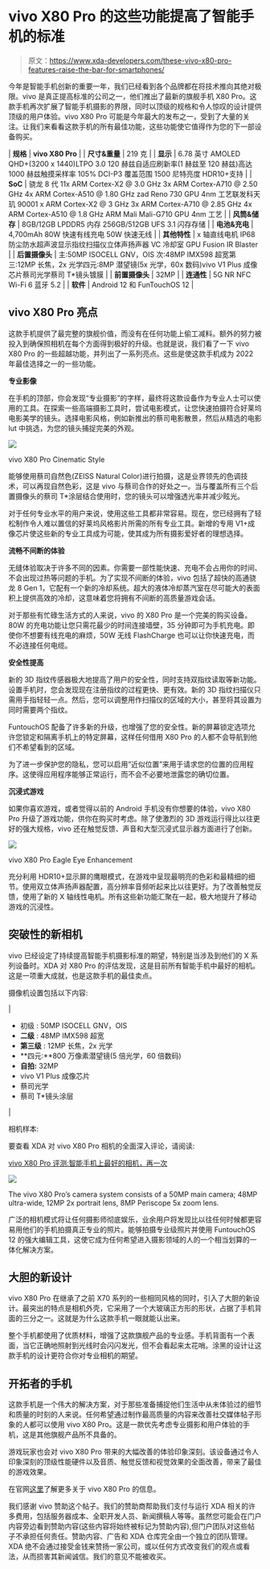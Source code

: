 # vivo X80 Pro 的这些功能提高了智能手机的标准

> 原文：<https://www.xda-developers.com/these-vivo-x80-pro-features-raise-the-bar-for-smartphones/>

今年是智能手机创新的重要一年，我们已经看到各个品牌都在将技术推向其绝对极限。vivo 是真正提高标准的公司之一，他们推出了最新的旗舰手机 X80 Pro。这款手机再次扩展了智能手机摄影的界限，同时以顶级的规格和令人惊叹的设计提供顶级的用户体验。vivo X80 Pro 可能是今年最大的发布之一，受到了大量的关注。让我们来看看这款手机的所有最佳功能，这些功能使它值得作为您的下一部设备购买。

| **规格** | **vivo X80 Pro** |
| **尺寸&重量** | 219 克 |
| **显示** | 6.78 英寸 AMOLED QHD+(3200 x 1440)LTPO 3.0 120 赫兹自适应刷新率(1 赫兹至 120 赫兹)高达 1000 赫兹触摸采样率 105% DCI-P3 覆盖范围 1500 尼特亮度 HDR10+支持 |
| **SoC** | 骁龙 8 代 11x ARM Cortex-X2 @ 3.0 GHz 3x ARM Cortex-A710 @ 2.50 GHz 4x ARM Cortex-A510 @ 1.80 GHz zad Reno 730 GPU 4nm 工艺联发科天玑 90001 x ARM Cortex-X2 @ 3 GHz 3x ARM Cortex-A710 @ 2.85 GHz 4x ARM Cortex-A510 @ 1.8 GHz ARM Mali Mali-G710 GPU 4nm 工艺 |
| **风筒&储存** | 8GB/12GB LPDDR5 内存 256GB/512GB UFS 3.1 闪存存储 |
| **电池&充电** | 4,700mAh 80W 快速有线充电 50W 快速无线 |
| **其他特性** | x 轴直线电机 IP68 防尘防水超声波显示指纹扫描仪立体声扬声器 VC 冷却室 GPU Fusion IR Blaster |
| **后置摄像头** | 主:50MP ISOCELL GNV，OIS 次:48MP IMX598 超宽第三:12MP 长焦，2x 光学四元:8MP 潜望镜(5x 光学，60x 数码)vivo V1 Plus 成像芯片蔡司光学蔡司 T*镜头镀膜 |
| **前置摄像头** | 32MP |
| **连通性** | 5G NR NFC Wi-Fi 6 蓝牙 5.2 |
| **软件** | Android 12 和 FunTouchOS 12 |

## vivo X80 Pro 亮点

这款手机提供了最完整的旗舰价值，而没有在任何功能上偷工减料。额外的努力被投入到确保照相机在每个方面得到极好的升级。也就是说，我们看了一下 vivo X80 Pro 的一些超越功能，并列出了一系列亮点。这些是使这款手机成为 2022 年最佳选择之一的一些功能。

**专业影像**

在手机的顶部，你会发现“专业摄影”的字样，最终将这款设备作为专业人士可以使用的工具。在探索一些高端摄影工具时，尝试电影模式，让您快速拍摄符合好莱坞电影美学的镜头。选择电影风格，例如新推出的蔡司电影散景，然后从精选的电影 lut 中挑选，为您的镜头捕捉完美的外观。

 <picture>![](img/086d8297647b97d1b337ad019fb1597a.png)</picture> 

vivo X80 Pro Cinematic Style

能够使用蔡司自然色(ZEISS Natural Color)进行拍摄，这是业界领先的色调技术，可以再现自然色彩，这是 vivo 与蔡司合作的好处之一。当与覆盖所有三个后置摄像头的蔡司 T*涂层结合使用时，您的镜头可以增强透光率并减少眩光。

对于任何专业水平的用户来说，使用这些工具都非常容易。现在，您已经拥有了轻松制作令人难以置信的好莱坞风格影片所需的所有专业工具。新增的专用 V1+成像芯片使这些新的专业工具成为可能，使其成为所有摄影爱好者的理想选择。

**流畅不间断的体验**

无缝体验取决于许多不同的因素。你需要一部性能快速、充电不会占用你的时间、不会出现过热等问题的手机。为了实现不间断的体验，vivo 包括了超快的高通骁龙 8 Gen 1，它配有一个新的冷却系统。超大的液体冷却蒸汽室在尽可能大的表面积上提供高效的冷却，这意味着您将拥有不间断的高质量游戏会话。

对于那些有忙碌生活方式的人来说，vivo 的 X80 Pro 是一个完美的购买设备。80W 的充电功能让您只需花最少的时间连接墙壁，35 分钟即可为手机充电。即使你不想要有线充电的麻烦，50W 无线 FlashCharge 也可以让你快速充电，而不必连接任何电缆。

**安全性提高**

新的 3D 指纹传感器极大地提高了用户的安全性，同时支持双指纹读取等新功能。设置手机时，您会发现现在注册指纹的过程更快、更有效。新的 3D 指纹扫描仪只需用手指轻轻一点。然后，您可以调整用作扫描仪的区域的大小，甚至将其设置为同时需要两个指纹。

FuntouchOS 配备了许多新的升级，也增强了您的安全性。新的屏幕锁定选项允许您锁定和隔离手机上的特定屏幕，这样任何借用 X80 Pro 的人都不会导航到他们不希望看到的区域。

为了进一步保护您的隐私，您可以启用“近似位置”来用于请求您的位置的应用程序。这使得应用程序能够正常运行，而不会不必要地泄露您的确切位置。

**沉浸式游戏**

如果你喜欢游戏，或者觉得以前的 Android 手机没有你想要的体验，vivo X80 Pro 升级了游戏功能，供你在购买时考虑。除了使激烈的 3D 游戏运行得比以往更好的强大规格，vivo 还在触觉反馈、声音和大型沉浸式显示器方面进行了创新。

 <picture>![](img/8599d2576a027553371d10394b998163.png)</picture> 

vivo X80 Pro Eagle Eye Enhancement

充分利用 HDR10+显示屏的鹰眼模式，在游戏中呈现最明亮的色彩和最精细的细节。使用双立体声扬声器配置，高分辨率音频听起来比以往更好。为了改善触觉反馈，使用了新的 X 轴线性电机。所有这些新功能汇聚在一起，极大地提升了移动游戏的沉浸性。

## 突破性的新相机

vivo 已经设定了持续提高智能手机摄影标准的期望，特别是当涉及到他们的 X 系列设备时。XDA 对 X80 Pro 的评估发现，这是目前所有智能手机中最好的相机。这是一项重大成就，也是这款手机的最佳卖点。

摄像机设置包括以下内容:

| 

*   初级 : 50MP ISOCELL GNV，OIS
*   **二级** : 48MP IMX598 超宽
*   **第三级** : 12MP 长焦，2x 光学
*   **四元:**800 万像素潜望镜(5 倍光学，60 倍数码)
*   **自拍:** 32MP
*   vivo V1 Plus 成像芯片
*   蔡司光学
*   蔡司 T*镜头涂层

 |

相机样本:

要查看 XDA 对 vivo X80 Pro 相机的全面深入评论，请阅读:

[vivo X80 Pro 评测:智能手机上最好的相机，再一次](https://www.xda-developers.com/vivo-x80-pro-review/)

 <picture>![](img/67112288d9ad591afa5c18c5991d294a.png)</picture> 

The vivo X80 Pro’s camera system consists of a 50MP main camera; 48MP ultra-wide, 12MP 2x portrait lens, 8MP Periscope 5x zoom lens.

广泛的相机模式将让任何摄影师彻底娱乐，业余用户将发现比以往任何时候都更容易用他们的手机拍摄真正专业的照片。能够拍摄专业级照片并使用 FuntouchOS 12 的强大编辑工具，这使它成为任何希望进入摄影领域的人的一个相当划算的一体化解决方案。

## 大胆的新设计

vivo X80 Pro 在继承了之前 X70 系列的一些相同风格的同时，引入了大胆的新设计。最突出的特点是相机外壳，它采用了一个大玻璃正方形的形状，占据了手机背面的三分之一。这就是为什么这款手机一眼就能认出来。

整个手机都使用了优质材料，增强了这款旗舰产品的专业感。手机背面有一个表面，当它正确地照射到光线时会闪闪发光，但不会看起来太花哨。涂黑的设计让这款手机的设计更符合你对专业相机的期望。

## 开拓者的手机

这款手机是一个伟大的解决方案，对于那些准备捕捉他们生活中从未体验过的细节和质量的时刻的人来说。任何希望通过制作最高质量的内容来改善社交媒体帖子形象的人都可以使用 vivo X80 Pro。这是一款优先考虑专业摄影和用户体验的手机，这是其他旗舰产品所不具备的。

游戏玩家也会对 vivo X80 Pro 带来的大幅改善的体验印象深刻。该设备通过令人印象深刻的顶级性能硬件以及音质、触觉反馈和视觉效果的全面改善，带来了最佳的游戏效果。

在官网[这里](https://www.vivo.com/en/products/x80pro)了解更多关于 vivo X80 Pro 的信息。

我们感谢 vivo 赞助这个帖子。我们的赞助商帮助我们支付与运行 XDA 相关的许多费用，包括服务器成本、全职开发人员、新闻撰稿人等等。虽然您可能会在门户内容旁边看到赞助内容(这些内容将始终被标记为赞助内容),但门户团队对这些帖子不承担任何责任。赞助内容、广告和 XDA 仓库完全由一个独立的团队管理。XDA 绝不会通过接受金钱来赞扬一家公司，或以任何方式改变我们的观点或看法，从而损害其新闻诚信。我们的意见不能被收买。